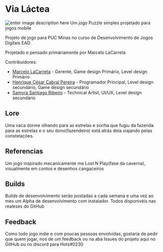 # Via Láctea
![enter image description here](https://user-images.githubusercontent.com/89146388/231166245-3bf0543b-8bb8-46c9-8a73-dfdff2fabfa8.png)
Um jogo Puzzle simples projetado para jogos mobile

Projeto de jogo para PUC Minas no curso de Desenvolvimento de Jogos Digitais EAD

Projetado e pensado primáriamente por Marcelo LaCarreta

Contribuidores:

 - [Marcelo LaCarreta](https://github.com/lacarreta) -   Gerente, Game design Primário, Level design Primário
 - [Henrique César Cabral Pereira](https://github.com/HotsEd) -   Programador Principal, Level design secundário, Game design secundário
 - [Samyra Santiago Ribeiro](https://github.com/JoguinhosdaSamy) - Technical Artist, UI/UX, Level design secundário

## Lore

Uma vaca dorme olhando para as estrelas e sonha que fugiu da fazenda para as estrelas e o seu dono(fazendeiro) está atrás dela viajando pelas constelações.


## Referencias

Um jogo inspirado mecanicamente me Lost N Play(fase da caverna), visualmente em contos e desenhos cangaceiros


## Builds

Builds de desenvolvimento serão postadas a cada semana e uma vez ao mes um Alpha de desenvolvimento com instalador. Todos disponivéis nas realeses do GitHub

## Feedback

Como todo jogo indie e com poucas pessoas envolvidas, gostaria de pedir que quem jogar, nos de um feedback ou na aba Issues do projeto aqui no GitHub ou no discord para Hots#0230
